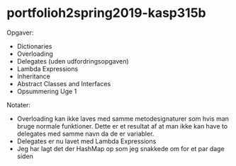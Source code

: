 # portfolioh2spring2019-kasp315b 

Opgaver:
 - Dictionaries
 - Overloading
 - Delegates (uden udfordringsopgaven)
 - Lambda Expressions
 - Inheritance
 - Abstract Classes and Interfaces
 - Opsummering Uge 1


Notater:
 - Overloading kan ikke laves med samme metodesignaturer som hvis man bruge normale funktioner. Dette er et resultat af at man ikke kan have to delegates med samme navn da de er variabler.
 - Delegates er nu lavet med Lambda Expressions
 - Jeg har lagt det der HashMap op som jeg snakkede om for et par dage siden